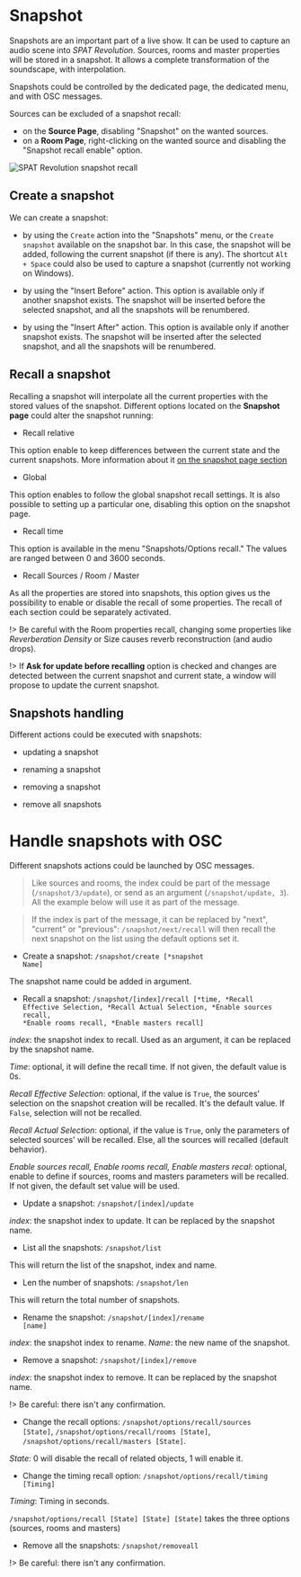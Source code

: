 # Snapshot

Snapshots are an important part of a live show.
It can be used to capture an audio scene into _SPAT Revolution_.
Sources, rooms and master properties will be stored in a snapshot.
It allows a complete transformation of the soundscape, with interpolation.

Snapshots could be controlled by the dedicated page, the dedicated menu, and with OSC messages.

Sources can be excluded of a snapshot recall:
- on the **Source Page**, disabling "Snapshot" on the wanted sources.
- on a **Room Page**, right-clicking on the wanted source and disabling the "Snapshot recall enable" option.

![_SPAT Revolution_ snapshot recall](https://media.githubusercontent.com/media/FLUX-SE/doc_images/main/SpatR/Snapshots/SnapshotRecall.gif)

## Create a snapshot

We can create a snapshot:
- by using the <code>Create</code> action into the "Snapshots" menu, or the <code>Create snapshot</code> available on the snapshot bar.
In this case, the snapshot will be added, following the current snapshot (if there is any).
The shortcut <code>Alt + Space</code> could also be used to capture a snapshot (currently not working on Windows).

- by using the "Insert Before" action.
This option is available only if another snapshot exists.
The snapshot will be inserted before the selected snapshot, and all the snapshots will be renumbered.

- by using the "Insert After" action.
This option is available only if another snapshot exists.
The snapshot will be inserted after the selected snapshot, and all the snapshots will be renumbered.

## Recall a snapshot

Recalling a snapshot will interpolate all the current properties with the stored values of the snapshot.
Different options located on the **Snapshot page** could alter the snapshot running:

- Recall relative

This option enable to keep differences between the current state and the current snapshots. More information about it [on the snapshot page section](Spat_Environment_Snapshot_Page.md)

- Global

This option enables to follow the global snapshot recall settings. It is also possible to setting up a particular one, disabling this option on the snapshot page.

- Recall time

This option is available in the menu "Snapshots/Options recall."
The values are ranged between 0 and 3600 seconds.

- Recall Sources / Room / Master

As all the properties are stored into snapshots, this option gives us the possibility to enable or disable the recall of some properties.
The recall of each section could be separately activated.

!> Be careful with the Room properties recall, changing some properties like _Reverberation Density_ or Size causes reverb reconstruction (and audio drops).

!> If **Ask for update before recalling** option is checked and changes are detected between the current snapshot and current state, a window will propose to update the current snapshot.

## Snapshots handling

 Different actions could be executed with snapshots:

 - updating a snapshot

 - renaming a snapshot

 - removing a snapshot

 - remove all snapshots

# Handle snapshots with OSC

Different snapshots actions could be launched by OSC messages.

> Like sources and rooms, the index could be part of the message (<code>/snapshot/3/update</code>), or send as an argument (<code>/snapshot/update, 3</code>). All the example below will use it as part of the message.

> If the index is part of the message, it can be replaced by "next", "current" or "previous": <code>/snapshot/next/recall</code> will then recall the next snapshot on the list using the default options set it.

- Create a snapshot: <code>/snapshot/create [*snapshot Name]</code>

The snapshot name could be added in argument.

- Recall a snapshot: <code>/snapshot/[index]/recall [*time, *Recall Effective Selection, *Recall Actual Selection, *Enable sources recall, *Enable rooms recall, *Enable masters recall] </code>

 _index_: the snapshot index to recall. Used as an argument, it can be replaced by the snapshot name.

 _Time_: optional, it will define the recall time. If not given, the default value is 0s.

 _Recall Effective Selection_: optional, if the value is <code>True</code>, the sources' selection on the snapshot creation will be recalled. It's the default value. If <code>False</code>, selection will not be recalled.

 _Recall Actual Selection_: optional, if the value is <code>True</code>, only the parameters of selected sources' will be recalled. Else, all the sources will recalled (default behavior).

_Enable sources recall, Enable rooms recall, Enable masters recal_: optional, enable to define if sources, rooms and masters parameters will be recalled. If not given, the default set value will be used. 


- Update a snapshot: <code>/snapshot/[index]/update </code>

_index_: the snapshot index to update.
It can be replaced by the snapshot name.

- List all the snapshots: <code>/snapshot/list</code>

This will return the list of the snapshot, index and name.

- Len the number of snapshots: <code>/snapshot/len</code>

This will return the total number of snapshots.

- Rename the snapshot: <code>/snapshot/[index]/rename [name]</code>

_index_: the snapshot index to rename.
_Name_: the new name of the snapshot.

- Remove a snapshot: <code>/snapshot/[index]/remove</code>

_index_: the snapshot index to remove.
It can be replaced by the snapshot name.

!> Be careful: there isn't any confirmation.

- Change the recall options: <code>/snapshot/options/recall/sources [State]</code>, <code>/snapshot/options/recall/rooms [State]</code>, <code>/snapshot/options/recall/masters [State]</code>.

_State_: 0 will disable the recall of related objects, 1 will enable it.

- Change the timing recall option:  <code>/snapshot/options/recall/timing [Timing]</code>

_Timing_: Timing in seconds.

<code>/snapshot/options/recall [State] [State] [State]</code> takes the three options (sources, rooms and masters)

- Remove all the snapshots: <code>/snapshot/removeall</code>

!> Be careful: there isn't any confirmation.